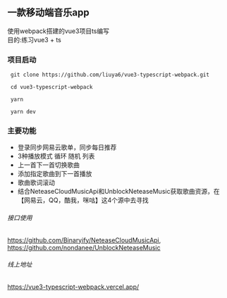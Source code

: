 ## 一款移动端音乐app

使用webpack搭建的vue3项目ts编写<br>
目的:练习vue3 + ts

### 项目启动
```
 git clone https://github.com/liuya6/vue3-typescript-webpack.git
```
```
 cd vue3-typescript-webpack
```
```
 yarn
```
```
 yarn dev
```

### 主要功能
- 登录同步网易云歌单，同步每日推荐
- 3种播放模式 循环 随机 列表
- 上一首下一首切换歌曲
- 添加指定歌曲到下一首播放
- 歌曲歌词滚动
- 结合NeteaseCloudMusicApi和UnblockNeteaseMusic获取歌曲资源，在【网易云，QQ，酷我，咪咕】这4个源中去寻找


###### 接口使用
https://github.com/Binaryify/NeteaseCloudMusicApi,
https://github.com/nondanee/UnblockNeteaseMusic

###### 线上地址
https://vue3-typescript-webpack.vercel.app/
